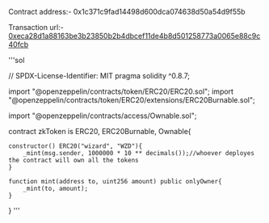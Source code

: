 Contract address:- 0x1c371c9fad14498d600dca074638d50a54d9f55b

Transaction url:- [0xeca28d1a88163be3b23850b2b4dbcef11de4b8d501258773a0065e88c9c40fcb](https://explorer.public.zkevm-test.net/tx/0xeca28d1a88163be3b23850b2b4dbcef11de4b8d501258773a0065e88c9c40fcb)

'''sol

// SPDX-License-Identifier: MIT
pragma solidity ^0.8.7;

import "@openzeppelin/contracts/token/ERC20/ERC20.sol";
import "@openzeppelin/contracts/token/ERC20/extensions/ERC20Burnable.sol";

import "@openzeppelin/contracts/access/Ownable.sol";

contract zkToken is ERC20, ERC20Burnable, Ownable{
    
    constructor() ERC20("wizard", "WZD"){
        _mint(msg.sender, 1000000 * 10 ** decimals());//whoever deployes the contract will own all the tokens 
    }

    function mint(address to, uint256 amount) public onlyOwner{
        _mint(to, amount);
    }
}
'''
